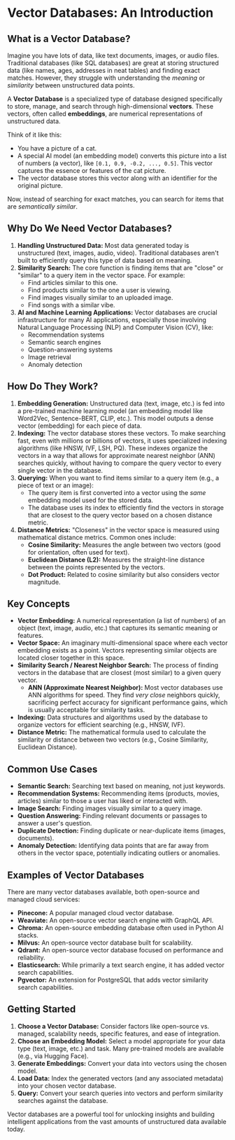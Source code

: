 # Vector Databases: An Introduction

## What is a Vector Database?

Imagine you have lots of data, like text documents, images, or audio files. Traditional databases (like SQL databases) are great at storing structured data (like names, ages, addresses in neat tables) and finding exact matches. However, they struggle with understanding the *meaning* or *similarity* between unstructured data points.

A **Vector Database** is a specialized type of database designed specifically to store, manage, and search through high-dimensional **vectors**. These vectors, often called **embeddings**, are numerical representations of unstructured data.

Think of it like this:
*   You have a picture of a cat.
*   A special AI model (an embedding model) converts this picture into a list of numbers (a vector), like `[0.1, 0.9, -0.2, ..., 0.5]`. This vector captures the essence or features of the cat picture.
*   The vector database stores this vector along with an identifier for the original picture.

Now, instead of searching for exact matches, you can search for items that are *semantically similar*.

## Why Do We Need Vector Databases?

1.  **Handling Unstructured Data:** Most data generated today is unstructured (text, images, audio, video). Traditional databases aren't built to efficiently query this type of data based on meaning.
2.  **Similarity Search:** The core function is finding items that are "close" or "similar" to a query item in the vector space. For example:
    *   Find articles similar to this one.
    *   Find products similar to the one a user is viewing.
    *   Find images visually similar to an uploaded image.
    *   Find songs with a similar vibe.
3.  **AI and Machine Learning Applications:** Vector databases are crucial infrastructure for many AI applications, especially those involving Natural Language Processing (NLP) and Computer Vision (CV), like:
    *   Recommendation systems
    *   Semantic search engines
    *   Question-answering systems
    *   Image retrieval
    *   Anomaly detection

## How Do They Work?

1.  **Embedding Generation:** Unstructured data (text, image, etc.) is fed into a pre-trained machine learning model (an embedding model like Word2Vec, Sentence-BERT, CLIP, etc.). This model outputs a dense vector (embedding) for each piece of data.
2.  **Indexing:** The vector database stores these vectors. To make searching fast, even with millions or billions of vectors, it uses specialized indexing algorithms (like HNSW, IVF, LSH, PQ). These indexes organize the vectors in a way that allows for approximate nearest neighbor (ANN) searches quickly, without having to compare the query vector to every single vector in the database.
3.  **Querying:** When you want to find items similar to a query item (e.g., a piece of text or an image):
    *   The query item is first converted into a vector using the *same* embedding model used for the stored data.
    *   The database uses its index to efficiently find the vectors in storage that are closest to the query vector based on a chosen distance metric.
4.  **Distance Metrics:** "Closeness" in the vector space is measured using mathematical distance metrics. Common ones include:
    *   **Cosine Similarity:** Measures the angle between two vectors (good for orientation, often used for text).
    *   **Euclidean Distance (L2):** Measures the straight-line distance between the points represented by the vectors.
    *   **Dot Product:** Related to cosine similarity but also considers vector magnitude.

## Key Concepts

*   **Vector Embedding:** A numerical representation (a list of numbers) of an object (text, image, audio, etc.) that captures its semantic meaning or features.
*   **Vector Space:** An imaginary multi-dimensional space where each vector embedding exists as a point. Vectors representing similar objects are located closer together in this space.
*   **Similarity Search / Nearest Neighbor Search:** The process of finding vectors in the database that are closest (most similar) to a given query vector.
    *   **ANN (Approximate Nearest Neighbor):** Most vector databases use ANN algorithms for speed. They find *very close* neighbors quickly, sacrificing perfect accuracy for significant performance gains, which is usually acceptable for similarity tasks.
*   **Indexing:** Data structures and algorithms used by the database to organize vectors for efficient searching (e.g., HNSW, IVF).
*   **Distance Metric:** The mathematical formula used to calculate the similarity or distance between two vectors (e.g., Cosine Similarity, Euclidean Distance).

## Common Use Cases

*   **Semantic Search:** Searching text based on meaning, not just keywords.
*   **Recommendation Systems:** Recommending items (products, movies, articles) similar to those a user has liked or interacted with.
*   **Image Search:** Finding images visually similar to a query image.
*   **Question Answering:** Finding relevant documents or passages to answer a user's question.
*   **Duplicate Detection:** Finding duplicate or near-duplicate items (images, documents).
*   **Anomaly Detection:** Identifying data points that are far away from others in the vector space, potentially indicating outliers or anomalies.

## Examples of Vector Databases

There are many vector databases available, both open-source and managed cloud services:

*   **Pinecone:** A popular managed cloud vector database.
*   **Weaviate:** An open-source vector search engine with GraphQL API.
*   **Chroma:** An open-source embedding database often used in Python AI stacks.
*   **Milvus:** An open-source vector database built for scalability.
*   **Qdrant:** An open-source vector database focused on performance and reliability.
*   **Elasticsearch:** While primarily a text search engine, it has added vector search capabilities.
*   **Pgvector:** An extension for PostgreSQL that adds vector similarity search capabilities.

## Getting Started

1.  **Choose a Vector Database:** Consider factors like open-source vs. managed, scalability needs, specific features, and ease of integration.
2.  **Choose an Embedding Model:** Select a model appropriate for your data type (text, image, etc.) and task. Many pre-trained models are available (e.g., via Hugging Face).
3.  **Generate Embeddings:** Convert your data into vectors using the chosen model.
4.  **Load Data:** Index the generated vectors (and any associated metadata) into your chosen vector database.
5.  **Query:** Convert your search queries into vectors and perform similarity searches against the database.

Vector databases are a powerful tool for unlocking insights and building intelligent applications from the vast amounts of unstructured data available today.